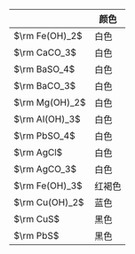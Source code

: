 |                | 颜色   |
| -------------- | ------ |
| $\rm Fe(OH)_2$ | 白色   |
| $\rm CaCO_3$   | 白色   |
| $\rm BaSO_4$   | 白色   |
| $\rm BaCO_3$   | 白色   |
| $\rm Mg(OH)_2$ | 白色   |
| $\rm Al(OH)_3$ | 白色   |
| $\rm PbSO_4$   | 白色   |
| $\rm AgCl$     | 白色   |
| $\rm AgCO_3$   | 白色   |
| $\rm Fe(OH)_3$ | 红褐色 |
| $\rm Cu(OH)_2$ | 蓝色   |
| $\rm CuS$      | 黑色   |
| $\rm PbS$      | 黑色   |
